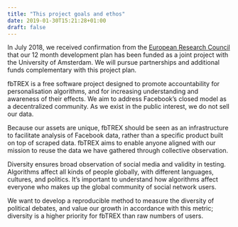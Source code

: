 ```yaml
---
title: "This project goals and ethos"
date: 2019-01-30T15:21:28+01:00
draft: false
---
```


In July 2018, we received confirmation from the [European Research Council](https://erc.europa.eu/news/erc-proof-concept-grant-examples-research-projects-2-round) that our 12 month development plan has been funded as a joint project with the University of Amsterdam. We will pursue partnerships and additional funds complementary with this project plan.

fbTREX is a free software project designed to promote accountability for personalisation algorithms, and for increasing understanding and awareness of their effects. We aim to address Facebook’s closed model as a decentralized community. As we exist in the public interest, we do not sell our data.

Because our assets are unique, fbTREX should be seen as an infrastructure to facilitate analysis of Facebook data, rather than a specific product built on top of scraped data. fbTREX aims to enable anyone aligned with our mission to reuse the data we have gathered through collective observation.

Diversity ensures broad observation of social media and validity in testing. Algorithms affect all kinds of people globally, with different languages, cultures, and politics. It’s important to understand how algorithms affect everyone who makes up the global community of social network users.

We want to develop a reproducible method to measure the diversity of political debates, and value our growth in accordance with this metric; diversity is a higher priority for fbTREX than raw numbers of users.
